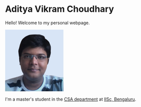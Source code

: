 # Aditya Vikram Choudhary
Hello! Welcome to my personal webpage.

<img alt="My Photo" height="200" src="MyPhoto.jpg" title="My Photo"/>

I'm a master's student in the [CSA department](https://csa.iisc.ac.in)
at [IISc, Bengaluru](https://iisc.ac.in).

